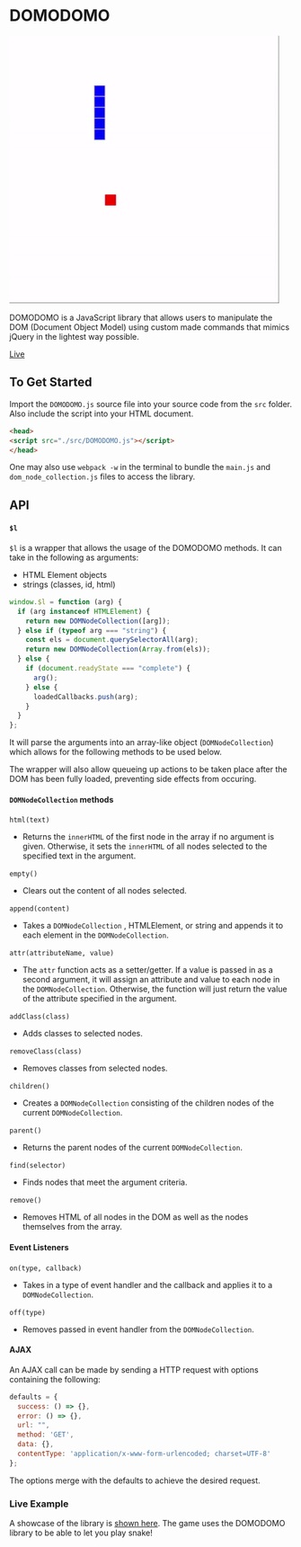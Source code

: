 # DOMODOMO

![Snake Example](/assets/snake_example.gif)

DOMODOMO is a JavaScript library that allows users to manipulate the DOM (Document Object Model) using custom made commands that mimics jQuery in the lightest way possible.

[Live](https://albertngo1.github.io/domodomo/)


## To Get Started

Import the `DOMODOMO.js` source file into your source code from the `src` folder. Also include the script into your HTML document.

```html
<head>
<script src="./src/DOMODOMO.js"></script>
</head>
```

One may also use `webpack -w` in the terminal to bundle the `main.js` and `dom_node_collection.js` files to access the library.

## API

#### `$l`

`$l` is a wrapper that allows the usage of the DOMODOMO methods. It can take in the following as arguments:
- HTML Element objects
- strings (classes, id, html)

```javascript
window.$l = function (arg) {
  if (arg instanceof HTMLElement) {
    return new DOMNodeCollection([arg]);
  } else if (typeof arg === "string") {
    const els = document.querySelectorAll(arg);
    return new DOMNodeCollection(Array.from(els));
  } else {
    if (document.readyState === "complete") {
      arg();
    } else {
      loadedCallbacks.push(arg);
    }
  }
};
```
It will parse the arguments into an array-like object (`DOMNodeCollection`)
which allows for the following methods to be used below.

The wrapper will also allow queueing up actions to be taken place after the DOM has been fully loaded, preventing side effects from occuring.


#### `DOMNodeCollection` methods

`html(text)`
* Returns the `innerHTML` of the first node in the array if no argument is given. Otherwise, it sets the `innerHTML` of all nodes selected to the specified text in the argument.

`empty()`
* Clears out the content of all nodes selected.

`append(content)`
* Takes a `DOMNodeCollection` , HTMLElement, or string and appends it to each element in the `DOMNodeCollection`.

`attr(attributeName, value)`
* The `attr` function acts as a setter/getter. If a value is passed in as a second argument, it will assign an attribute and value to each node in the `DOMNodeCollection`. Otherwise, the function will just return the value of the attribute specified in the argument.

`addClass(class)`
* Adds classes to selected nodes.

`removeClass(class)`
* Removes classes from selected nodes.

`children()`
* Creates a `DOMNodeCollection` consisting of the children nodes of the current `DOMNodeCollection`.

`parent()`
* Returns the parent nodes of the current `DOMNodeCollection`.

`find(selector)`
* Finds nodes that meet the argument criteria.

`remove()`
* Removes HTML of all nodes in the DOM as well as the nodes themselves from the array.

#### Event Listeners

`on(type, callback)`
* Takes in a type of event handler and the callback and applies it to a `DOMNodeCollection`.

`off(type)`
* Removes passed in event handler from the `DOMNodeCollection`.

#### AJAX

An AJAX call can be made by sending a HTTP request with options containing the following:

```javascript
defaults = {
  success: () => {},
  error: () => {},
  url: "",
  method: 'GET',
  data: {},
  contentType: 'application/x-www-form-urlencoded; charset=UTF-8'
};  
```
The options merge with the defaults to achieve the desired request.


### Live Example

A showcase of the library is [shown here](https://albertngo1.github.io/domodomo/). The game uses the DOMODOMO library to be able to let you play snake!

